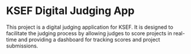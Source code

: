 # KSEF Digital Judging App

This project is a digital judging application for KSEF. It is designed to facilitate the judging process by allowing judges to score projects in real-time and providing a dashboard for tracking scores and project submissions.
